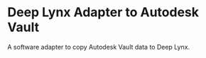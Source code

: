 # Deep Lynx Adapter to Autodesk Vault

A software adapter to copy Autodesk Vault data to Deep Lynx.
